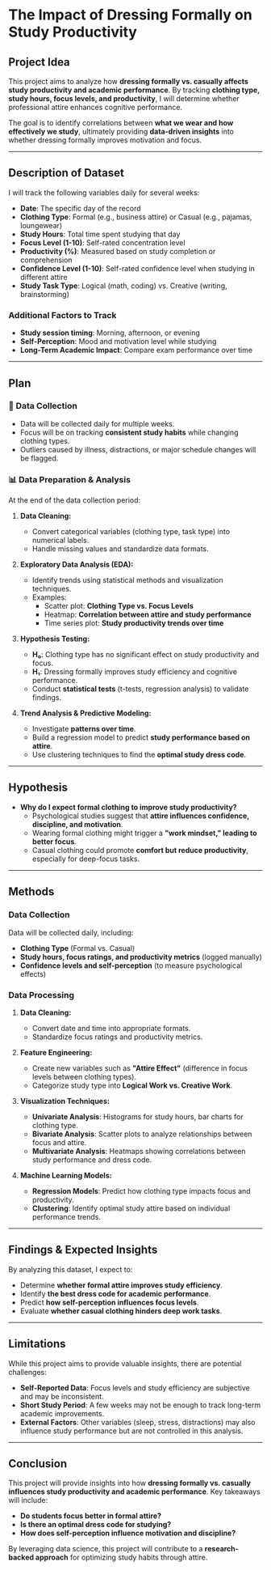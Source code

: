# The Impact of Dressing Formally on Study Productivity

## **Project Idea**
This project aims to analyze how **dressing formally vs. casually affects study productivity and academic performance**. By tracking **clothing type, study hours, focus levels, and productivity**, I will determine whether professional attire enhances cognitive performance.

The goal is to identify correlations between **what we wear and how effectively we study**, ultimately providing **data-driven insights** into whether dressing formally improves motivation and focus.

---

## **Description of Dataset**
I will track the following variables daily for several weeks:

- **Date**: The specific day of the record  
- **Clothing Type**: Formal (e.g., business attire) or Casual (e.g., pajamas, loungewear)  
- **Study Hours**: Total time spent studying that day  
- **Focus Level (1-10)**: Self-rated concentration level  
- **Productivity (%)**: Measured based on study completion or comprehension  
- **Confidence Level (1-10)**: Self-rated confidence level when studying in different attire  
- **Study Task Type**: Logical (math, coding) vs. Creative (writing, brainstorming)  

### **Additional Factors to Track**
- **Study session timing**: Morning, afternoon, or evening  
- **Self-Perception**: Mood and motivation level while studying  
- **Long-Term Academic Impact**: Compare exam performance over time  

---

## **Plan**
### **📌 Data Collection**
- Data will be collected daily for multiple weeks.  
- Focus will be on tracking **consistent study habits** while changing clothing types.  
- Outliers caused by illness, distractions, or major schedule changes will be flagged.  

### **📊 Data Preparation & Analysis**
At the end of the data collection period:
1. **Data Cleaning:**
   - Convert categorical variables (clothing type, task type) into numerical labels.
   - Handle missing values and standardize data formats.

2. **Exploratory Data Analysis (EDA):**
   - Identify trends using statistical methods and visualization techniques.
   - Examples:
     - Scatter plot: **Clothing Type vs. Focus Levels**
     - Heatmap: **Correlation between attire and study performance**
     - Time series plot: **Study productivity trends over time**

3. **Hypothesis Testing:**
   - **H₀**: Clothing type has no significant effect on study productivity and focus.
   - **H₁**: Dressing formally improves study efficiency and cognitive performance.
   - Conduct **statistical tests** (t-tests, regression analysis) to validate findings.

4. **Trend Analysis & Predictive Modeling:**
   - Investigate **patterns over time**.
   - Build a regression model to predict **study performance based on attire**.
   - Use clustering techniques to find the **optimal study dress code**.

---

## **Hypothesis**
- **Why do I expect formal clothing to improve study productivity?**
  - Psychological studies suggest that **attire influences confidence, discipline, and motivation**.
  - Wearing formal clothing might trigger a **"work mindset," leading to better focus**.
  - Casual clothing could promote **comfort but reduce productivity**, especially for deep-focus tasks.

---

## **Methods**
### **Data Collection**
Data will be collected daily, including:
- **Clothing Type** (Formal vs. Casual)
- **Study hours, focus ratings, and productivity metrics** (logged manually)
- **Confidence levels and self-perception** (to measure psychological effects)

### **Data Processing**
1. **Data Cleaning:**
   - Convert date and time into appropriate formats.
   - Standardize focus ratings and productivity metrics.

2. **Feature Engineering:**
   - Create new variables such as **"Attire Effect"** (difference in focus levels between clothing types).
   - Categorize study type into **Logical Work vs. Creative Work**.

3. **Visualization Techniques:**
   - **Univariate Analysis**: Histograms for study hours, bar charts for clothing type.
   - **Bivariate Analysis**: Scatter plots to analyze relationships between focus and attire.
   - **Multivariate Analysis**: Heatmaps showing correlations between study performance and dress code.

4. **Machine Learning Models:**
   - **Regression Models**: Predict how clothing type impacts focus and productivity.
   - **Clustering**: Identify optimal study attire based on individual performance trends.

---

## **Findings & Expected Insights**
By analyzing this dataset, I expect to:
- Determine **whether formal attire improves study efficiency**.
- Identify **the best dress code for academic performance**.
- Predict **how self-perception influences focus levels**.
- Evaluate **whether casual clothing hinders deep work tasks**.

---

## **Limitations**
While this project aims to provide valuable insights, there are potential challenges:
- **Self-Reported Data**: Focus levels and study efficiency are subjective and may be inconsistent.
- **Short Study Period**: A few weeks may not be enough to track long-term academic improvements.
- **External Factors**: Other variables (sleep, stress, distractions) may also influence study performance but are not controlled in this analysis.

---




## **Conclusion**
This project will provide insights into how **dressing formally vs. casually influences study productivity and academic performance**. Key takeaways will include:
- **Do students focus better in formal attire?**
- **Is there an optimal dress code for studying?**
- **How does self-perception influence motivation and discipline?**

By leveraging data science, this project will contribute to a **research-backed approach** for optimizing study habits through attire.


